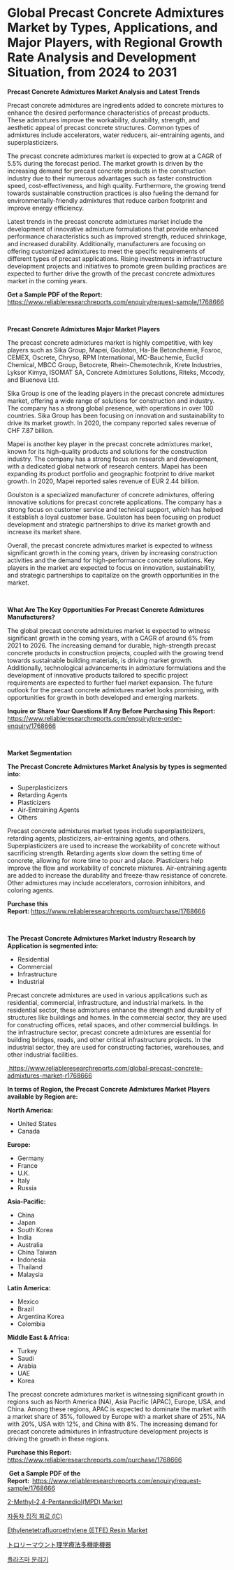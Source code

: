 <p><h1>Global Precast Concrete Admixtures Market by Types, Applications, and Major Players, with Regional Growth Rate Analysis and Development Situation, from 2024 to 2031</h1></p><p><strong>Precast Concrete Admixtures Market Analysis and Latest Trends</strong></p>
<p><p>Precast concrete admixtures are ingredients added to concrete mixtures to enhance the desired performance characteristics of precast products. These admixtures improve the workability, durability, strength, and aesthetic appeal of precast concrete structures. Common types of admixtures include accelerators, water reducers, air-entraining agents, and superplasticizers.</p><p>The precast concrete admixtures market is expected to grow at a CAGR of 5.5% during the forecast period. The market growth is driven by the increasing demand for precast concrete products in the construction industry due to their numerous advantages such as faster construction speed, cost-effectiveness, and high quality. Furthermore, the growing trend towards sustainable construction practices is also fueling the demand for environmentally-friendly admixtures that reduce carbon footprint and improve energy efficiency.</p><p>Latest trends in the precast concrete admixtures market include the development of innovative admixture formulations that provide enhanced performance characteristics such as improved strength, reduced shrinkage, and increased durability. Additionally, manufacturers are focusing on offering customized admixtures to meet the specific requirements of different types of precast applications. Rising investments in infrastructure development projects and initiatives to promote green building practices are expected to further drive the growth of the precast concrete admixtures market in the coming years.</p></p>
<p><strong>Get a Sample PDF of the Report:&nbsp;</strong> <a href="https://www.reliableresearchreports.com/enquiry/request-sample/1768666">https://www.reliableresearchreports.com/enquiry/request-sample/1768666</a></p>
<p>&nbsp;</p>
<p><strong>Precast Concrete Admixtures Major Market Players</strong></p>
<p><p>The precast concrete admixtures market is highly competitive, with key players such as Sika Group, Mapei, Goulston, Ha-Be Betonchemie, Fosroc, CEMEX, Oscrete, Chryso, RPM International, MC-Bauchemie, Euclid Chemical, MBCC Group, Betocrete, Rhein-Chemotechnik, Krete Industries, Lyksor Kimya, ISOMAT SA, Concrete Admixtures Solutions, Riteks, Mccody, and Bluenova Ltd.</p><p>Sika Group is one of the leading players in the precast concrete admixtures market, offering a wide range of solutions for construction and industry. The company has a strong global presence, with operations in over 100 countries. Sika Group has been focusing on innovation and sustainability to drive its market growth. In 2020, the company reported sales revenue of CHF 7.87 billion.</p><p>Mapei is another key player in the precast concrete admixtures market, known for its high-quality products and solutions for the construction industry. The company has a strong focus on research and development, with a dedicated global network of research centers. Mapei has been expanding its product portfolio and geographic footprint to drive market growth. In 2020, Mapei reported sales revenue of EUR 2.44 billion.</p><p>Goulston is a specialized manufacturer of concrete admixtures, offering innovative solutions for precast concrete applications. The company has a strong focus on customer service and technical support, which has helped it establish a loyal customer base. Goulston has been focusing on product development and strategic partnerships to drive its market growth and increase its market share.</p><p>Overall, the precast concrete admixtures market is expected to witness significant growth in the coming years, driven by increasing construction activities and the demand for high-performance concrete solutions. Key players in the market are expected to focus on innovation, sustainability, and strategic partnerships to capitalize on the growth opportunities in the market.</p></p>
<p>&nbsp;</p>
<p><strong>What Are The Key Opportunities For Precast Concrete Admixtures Manufacturers?</strong></p>
<p><p>The global precast concrete admixtures market is expected to witness significant growth in the coming years, with a CAGR of around 6% from 2021 to 2026. The increasing demand for durable, high-strength precast concrete products in construction projects, coupled with the growing trend towards sustainable building materials, is driving market growth. Additionally, technological advancements in admixture formulations and the development of innovative products tailored to specific project requirements are expected to further fuel market expansion. The future outlook for the precast concrete admixtures market looks promising, with opportunities for growth in both developed and emerging markets.</p></p>
<p><strong>Inquire or Share Your Questions If Any Before Purchasing This Report:</strong> <a href="https://www.reliableresearchreports.com/enquiry/pre-order-enquiry/1768666">https://www.reliableresearchreports.com/enquiry/pre-order-enquiry/1768666</a></p>
<p>&nbsp;</p>
<p><strong>Market Segmentation</strong></p>
<p><strong>The Precast Concrete Admixtures Market Analysis by types is segmented into:</strong></p>
<p><ul><li>Superplasticizers</li><li>Retarding Agents</li><li>Plasticizers</li><li>Air-Entraining Agents</li><li>Others</li></ul></p>
<p><p>Precast concrete admixtures market types include superplasticizers, retarding agents, plasticizers, air-entraining agents, and others. Superplasticizers are used to increase the workability of concrete without sacrificing strength. Retarding agents slow down the setting time of concrete, allowing for more time to pour and place. Plasticizers help improve the flow and workability of concrete mixtures. Air-entraining agents are added to increase the durability and freeze-thaw resistance of concrete. Other admixtures may include accelerators, corrosion inhibitors, and coloring agents.</p></p>
<p><strong>Purchase this Report:&nbsp;</strong><a href="https://www.reliableresearchreports.com/purchase/1768666">https://www.reliableresearchreports.com/purchase/1768666</a></p>
<p>&nbsp;</p>
<p><strong>The Precast Concrete Admixtures Market Industry Research by Application is segmented into:</strong></p>
<p><ul><li>Residential</li><li>Commercial</li><li>Infrastructure</li><li>Industrial</li></ul></p>
<p><p>Precast concrete admixtures are used in various applications such as residential, commercial, infrastructure, and industrial markets. In the residential sector, these admixtures enhance the strength and durability of structures like buildings and homes. In the commercial sector, they are used for constructing offices, retail spaces, and other commercial buildings. In the infrastructure sector, precast concrete admixtures are essential for building bridges, roads, and other critical infrastructure projects. In the industrial sector, they are used for constructing factories, warehouses, and other industrial facilities.</p></p>
<p><a href="https://www.reliableresearchreports.com/global-precast-concrete-admixtures-market-r1768666">&nbsp;https://www.reliableresearchreports.com/global-precast-concrete-admixtures-market-r1768666</a></p>
<p><strong>In terms of Region, the Precast Concrete Admixtures Market Players available by Region are:</strong></p>
<p>
    <p> <strong> North America: </strong>
        <ul>
            <li>United States</li>
            <li>Canada</li>
        </ul>
        </p> 
    <p> <strong> Europe: </strong>
        <ul>
            <li>Germany</li>
            <li>France</li>
            <li>U.K.</li>
            <li>Italy</li>
            <li>Russia</li>
        </ul>
        </p> 
    <p> <strong> Asia-Pacific: </strong>
        <ul>
            <li>China</li>
            <li>Japan</li>
            <li>South Korea</li>
            <li>India</li>
            <li>Australia</li>
            <li>China Taiwan</li>
            <li>Indonesia</li>
            <li>Thailand</li>
            <li>Malaysia</li>
        </ul>
        </p> 
    <p> <strong> Latin America: </strong>
        <ul>
            <li>Mexico</li>
            <li>Brazil</li>
            <li>Argentina Korea</li>
            <li>Colombia</li>
        </ul>
        </p> 
    <p> <strong> Middle East & Africa: </strong>
        <ul>
            <li>Turkey</li>
            <li>Saudi</li>
            <li>Arabia</li>
            <li>UAE</li>
            <li>Korea</li>
        </ul>
    </p>
    </p>
<p><p>The precast concrete admixtures market is witnessing significant growth in regions such as North America (NA), Asia Pacific (APAC), Europe, USA, and China. Among these regions, APAC is expected to dominate the market with a market share of 35%, followed by Europe with a market share of 25%, NA with 20%, USA with 12%, and China with 8%. The increasing demand for precast concrete admixtures in infrastructure development projects is driving the growth in these regions.</p></p>
<p><strong>Purchase this Report: </strong><a href="https://www.reliableresearchreports.com/purchase/1768666">https://www.reliableresearchreports.com/purchase/1768666</a></p>
<p>&nbsp;<strong>Get a Sample PDF of the Report:&nbsp;&nbsp;</strong><a href="https://www.reliableresearchreports.com/enquiry/request-sample/1768666">https://www.reliableresearchreports.com/enquiry/request-sample/1768666</a></p>
<p><strong></strong></p>
<p><p><a href="https://github.com/angeliabkratze/Market-Research-Report-List-1/blob/main/2-methyl-24-pentanediolmpd-market.md">2-Methyl-2,4-Pentanediol(MPD) Market</a></p><p><a href="https://github.com/kimvicki3212024/Market-Research-Report-List-1/blob/main/9287559143071.md">자동차 집적 회로 (IC)</a></p><p><a href="https://github.com/Angelnienowdseej3e45z3p8c/Market-Research-Report-List-3/blob/main/ethylenetetrafluoroethylene-etfe-resin-market.md">Ethylenetetrafluoroethylene (ETFE) Resin Market</a></p><p><a href="https://github.com/LizaHeller2023/Market-Research-Report-List-1/blob/main/8480135137514.md">トロリーマウント理学療法多機能機器</a></p><p><a href="https://github.com/khairinauzunul/Market-Research-Report-List-1/blob/main/6899203143070.md">플라즈마 분리기</a></p></p>